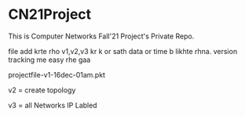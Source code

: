 # CN21Project
This is Computer Networks Fall'21 Project's Private Repo.

file add krte rho v1,v2,v3 kr k or sath data or time b likhte rhna. version tracking me easy rhe gaa

projectfile-v1-16dec-01am.pkt

v2 = create topology

v3 = all Networks IP Labled
